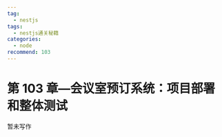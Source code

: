 ```yaml
---
tag:
  - nestjs
tags:
  - nestjs通关秘籍
categories:
  - node
recommend: 103
---
```


# 第 103 章—会议室预订系统：项目部署和整体测试

暂未写作
